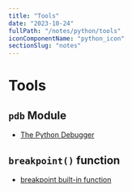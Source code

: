 ```yaml
---
title: "Tools"
date: "2023-10-24"
fullPath: "/notes/python/tools"
iconComponentName: "python_icon"
sectionSlug: "notes"
---
```


# Tools

## `pdb` Module

- <a href="https://docs.python.org/3/library/pdb.html" target="_blank" rel="noopener noreferrer">The Python Debugger</a>

## `breakpoint()` function

- <a href="https://docs.python.org/3/library/functions.html#breakpoint" target="_blank" rel="noopener noreferrer">breakpoint built-in function</a>
